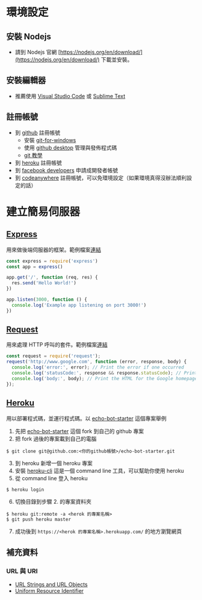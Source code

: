 # 環境設定
## 安裝 Nodejs
  * 請到 Nodejs 官網 [https://nodejs.org/en/download/](https://nodejs.org/en/download/) 下載並安裝。

## 安裝編輯器
  * 推薦使用 [Visual Studio Code](https://code.visualstudio.com/) 或 [Sublime Text](https://www.sublimetext.com/)
## 註冊帳號
  * 到 [github](https://www.github.com) 註冊帳號
    * 安裝 [git-for-windows](https://git-for-windows.github.io/)
    * 使用 [github desktop](https://desktop.github.com/) 管理與發佈程式碼 
    * [git 教學](https://git-scm.com/book/zh-tw/v1/%E9%96%8B%E5%A7%8B)
  * 到 [heroku](https://www.heroku.com) 註冊帳號
  * 到 [facebook developers](https://developers.facebook.com) 申請成開發者帳號
  * 到 [codeanywhere](https://codeanywhere.com/) 註冊帳號，可以免環境設定（如果環境真得沒辦法順利設定的話）

# 建立簡易伺服器
## [Express](https://expressjs.com/) 
用來做後端伺服器的框架。範例檔案[連結](https://github.com/ntu-csie-train/chatbot-class/tree/master/examples/express)
```javascript
const express = require('express')
const app = express()

app.get('/', function (req, res) {
  res.send('Hello World!')
})

app.listen(3000, function () {
  console.log('Example app listening on port 3000!')
})
```

## [Request](https://github.com/request/request)
用來處理 HTTP 呼叫的套件。範例檔案[連結](https://github.com/ntu-csie-train/chatbot-class/tree/master/examples/request)
```javascript
const request = require('request');
request('http://www.google.com', function (error, response, body) {
  console.log('error:', error); // Print the error if one occurred
  console.log('statusCode:', response && response.statusCode); // Print the response status code if a response was received
  console.log('body:', body); // Print the HTML for the Google homepage.
});
```

## [Heroku](https://www.heroku.com)
用以部署程式碼，並運行程式碼。以 [echo-bot-starter](https://github.com/ntu-csie-train/echo-bot-starter) 這個專案舉例
  1. 先把 [echo-bot-starter](https://github.com/ntu-csie-train/echo-bot-starter) 這個 fork 到自己的 github 專案
  2. 把 fork 過後的專案載到自己的電腦
  ```
  $ git clone git@github.com:<你的github帳號>/echo-bot-starter.git
  ```
  3. 到 heroku 新增一個 heroku 專案
  4. 安裝 [heroku-cli](https://devcenter.heroku.com/articles/heroku-cli) 這是一個 command line 工具，可以幫助你使用 heroku
  5. 從 command line 登入 heroku
  ```bash
  $ heroku login
  ```
  6. 切換目錄到步驟 2. 的專案資料夾
  ```
  $ heroku git:remote -a <herok 的專案名稱>
  $ git push heroku master
  ```
  7. 成功後到 `https://<herok 的專案名稱>.herokuapp.com/` 的地方瀏覽網頁

## 補充資料
 ### URL 與 URI 
  * [URL Strings and URL Objects](https://nodejs.org/api/url.html)
  * [Uniform Resource Identifier](https://en.wikipedia.org/wiki/Uniform_Resource_Identifier)